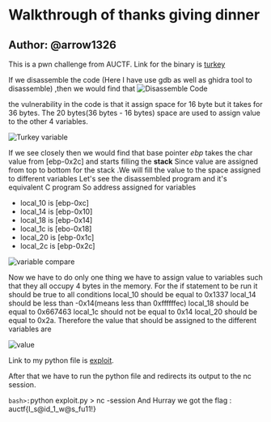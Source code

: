  # Walkthrough of thanks giving dinner</h1>
 ## Author: @arrow1326</h2>
 
This is a pwn challenge from AUCTF. 
Link for the binary is [turkey](turkey)
 
If we disassemble the code (Here I have use gdb as well as ghidra tool to disassemble) ,then we would find that
![Disassemble Code](thanks_giving_dinner/disassembled_turkey.png)

the vulnerability in the code is that it assign space for 16 byte but it takes for 36 bytes.
The 20 bytes(36 bytes - 16 bytes) space are used to assign value to the other 4 variables. 


![Turkey variable](thanks_giving_dinner/turkey_variable.png)

If we see closely then we would find that base pointer _ebp_ takes the char value from [ebp-0x2c] and starts filling the **stack**
Since value are assigned from top to bottom for the stack .We will fill the value to the space assigned to different variables
Let's see the disassembled program and it's equivalent C program
So address assigned for variables
* local_10 is [ebp-0xc]
* local_14 is [ebp-0x10]
* local_18 is [ebp-0x14]
* local_1c is [ebo-0x18]
* local_20 is [ebp-0x1c]
* local_2c is [ebp-0x2c]



![variable compare](thanks_giving_dinner/variable_compare.png)

Now we have to do only one thing we have to assign value to variables such that they all occupy 4 bytes in the memory.
For the if statement to be run it should be true to all conditions 
local_10 should be equal to 0x1337
local_14 should be less than -0x14(means less than 0xffffffec)
local_18 should be equal to 0x667463
local_1c should not be equal to 0x14
local_20 should be equal to 0x2a.
Therefore the value that should be assigned to the different variables are

![value](thanks_giving_dinner/value.png)

Link to my python file is [exploit](thanks_giving_dinner/exploit.py).


After that we have to run the python file and redirects its output to the nc session.

`bash>:`python exploit.py > nc -session
And Hurray we got the flag : auctf{I_s@id_1_w@s_fu11!}
